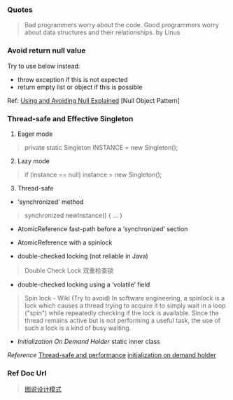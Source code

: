 ### Quotes
> Bad programmers worry about the code. Good programmers worry about data structures and their relationships.          by Linus


### Avoid return null value
Try to use below instead:
- throw exception if this is not expected
- return empty list or object if this is possible

Ref:
[Using and Avoiding Null Explained](https://github.com/google/guava/wiki/UsingAndAvoidingNullExplained)
[Null Object Pattern]

### Thread-safe and Effective Singleton
1. Eager mode
> private static Singleton INSTANCE = new Singleton();

2. Lazy mode
> if (instance == null) instance = new Singleton();

3. Thread-safe
- ‘synchronized’ method
> synchronized newInstance() { ... }

- AtomicReference fast-path before a ‘synchronized’ section

- AtomicReference with a spinlock

- double-checked locking  (not reliable in Java)
> Double Check Lock 双重检查锁

- double-checked locking using a ‘volatile’ field

> Spin lock - Wiki (Try to avoid)
In software engineering, a spinlock is a lock which causes a thread trying to acquire it to simply wait in a loop ("spin") while repeatedly checking if the lock is available. Since the thread remains active but is not performing a useful task, the use of such a lock is a kind of busy waiting.

- *Initialization On Demand Holder*
static inner class

*Reference*
[Thread-safe and performance](http://literatejava.com/jvm/fastest-threadsafe-singleton-jvm/)
[initialization on demand holder](http://ifeve.com/initialization-on-demand-holder-idiom/)

### Ref Doc Url
> [图说设计模式](http://design-patterns.readthedocs.io/zh_CN/latest/index.html)
